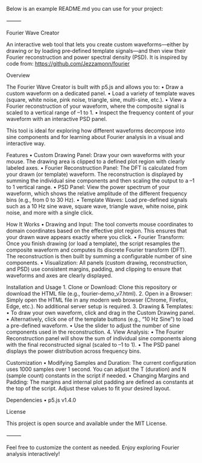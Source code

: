 Below is an example README.md you can use for your project:

⸻

Fourier Wave Creator

An interactive web tool that lets you create custom waveforms—either by drawing or by loading pre‐defined template signals—and then view their Fourier reconstruction and power spectral density (PSD). It is inspired by code from: https://github.com/Jezzamonn/fourier

Overview

The Fourier Wave Creator is built with p5.js and allows you to:
	•	Draw a custom waveform on a dedicated panel.
	•	Load a variety of template waves (square, white noise, pink noise, triangle, sine, multi-sine, etc.).
	•	View a Fourier reconstruction of your waveform, where the composite signal is scaled to a vertical range of –1 to 1.
	•	Inspect the frequency content of your waveform with an interactive PSD panel.

This tool is ideal for exploring how different waveforms decompose into sine components and for learning about Fourier analysis in a visual and interactive way.

Features
	•	Custom Drawing Panel:
Draw your own waveforms with your mouse. The drawing area is clipped to a defined plot region with clearly labeled axes.
	•	Fourier Reconstruction Panel:
The DFT is calculated from your drawn (or template) waveform. The reconstruction is displayed by summing the individual sine components and then scaling the output to a –1 to 1 vertical range.
	•	PSD Panel:
View the power spectrum of your waveform, which shows the relative amplitude of the different frequency bins (e.g., from 0 to 30 Hz).
	•	Template Waves:
Load pre-defined signals such as a 10 Hz sine wave, square wave, triangle wave, white noise, pink noise, and more with a single click.

How It Works
	•	Drawing and Input:
The tool converts mouse coordinates to domain coordinates based on the effective plot region. This ensures that your drawn wave appears exactly where you click.
	•	Fourier Transform:
Once you finish drawing (or load a template), the script resamples the composite waveform and computes its discrete Fourier transform (DFT). The reconstruction is then built by summing a configurable number of sine components.
	•	Visualization:
All panels (custom drawing, reconstruction, and PSD) use consistent margins, padding, and clipping to ensure that waveforms and axes are clearly displayed.

Installation and Usage
	1.	Clone or Download:
Clone this repository or download the HTML file (e.g., fourier-demo_v7.html).
	2.	Open in a Browser:
Simply open the HTML file in any modern web browser (Chrome, Firefox, Edge, etc.). No additional server setup is required.
	3.	Drawing & Templates:
	•	To draw your own waveform, click and drag in the Custom Drawing panel.
	•	Alternatively, click one of the template buttons (e.g., “10 Hz Sine”) to load a pre-defined waveform.
	•	Use the slider to adjust the number of sine components used in the reconstruction.
	4.	View Analysis:
	•	The Fourier Reconstruction panel will show the sum of individual sine components along with the final reconstructed signal (scaled to –1 to 1).
	•	The PSD panel displays the power distribution across frequency bins.

Customization
	•	Modifying Samples and Duration:
The current configuration uses 1000 samples over 1 second. You can adjust the T (duration) and N (sample count) constants in the script if needed.
	•	Changing Margins and Padding:
The margins and internal plot padding are defined as constants at the top of the script. Adjust these values to fit your desired layout.

Dependencies
	•	p5.js v1.4.0

License

This project is open source and available under the MIT License.

⸻

Feel free to customize the content as needed. Enjoy exploring Fourier analysis interactively!